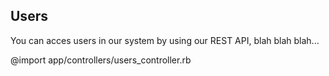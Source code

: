 ## Users
You can acces users in our system by using our REST API, blah blah blah...

@import app/controllers/users_controller.rb
